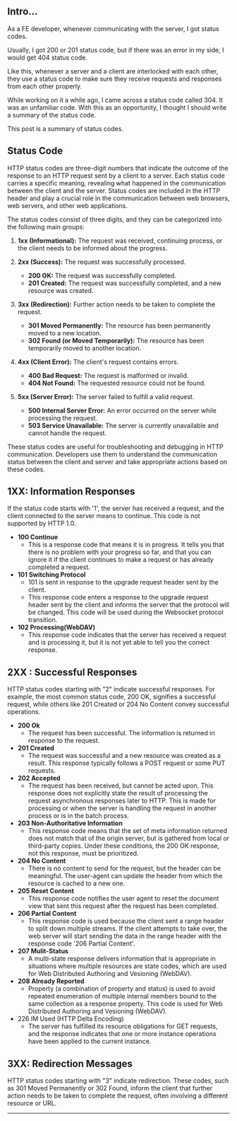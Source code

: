 ## Intro...
As a FE developer, whenever communicating with the server, I got status codes.

Usually, I got 200 or 201 status code, but if there was an error in my side, I would get 404 status code. 

Like this, whenever a server and a client are interlocked with each other, they use a status code to make sure they receive requests and responses from each other properly.

While working on it a while ago, I came across a status code called 304. It was an unfamiliar code. With this as an opportunity, I thought I should write a summary of the status code.

This post is a summary of status codes.

## Status Code
HTTP status codes are three-digit numbers that indicate the outcome of the response to an HTTP request sent by a client to a server. Each status code carries a specific meaning, revealing what happened in the communication between the client and the server. Status codes are included in the HTTP header and play a crucial role in the communication between web browsers, web servers, and other web applications.

The status codes consist of three digits, and they can be categorized into the following main groups:

1. **1xx (Informational):** The request was received, continuing process, or the client needs to be informed about the progress.

2. **2xx (Success):** The request was successfully processed.

   - **200 OK:** The request was successfully completed.
   - **201 Created:** The request was successfully completed, and a new resource was created.

3. **3xx (Redirection):** Further action needs to be taken to complete the request.

   - **301 Moved Permanently:** The resource has been permanently moved to a new location.
   - **302 Found (or Moved Temporarily):** The resource has been temporarily moved to another location.

4. **4xx (Client Error):** The client's request contains errors.

   - **400 Bad Request:** The request is malformed or invalid.
   - **404 Not Found:** The requested resource could not be found.

5. **5xx (Server Error):** The server failed to fulfill a valid request.

   - **500 Internal Server Error:** An error occurred on the server while processing the request.
   - **503 Service Unavailable:** The server is currently unavailable and cannot handle the request.

These status codes are useful for troubleshooting and debugging in HTTP communication. Developers use them to understand the communication status between the client and server and take appropriate actions based on these codes.

## 1XX: Information Responses
If the status code starts with '1', the server has received a request, and the client connected to the server means to continue. This code is not supported by HTTP 1.0.

- **100 Continue**   
	- This is a response code that means it is in progress. It tells you that there is no problem with your progress so far, and that you can ignore it if the client continues to make a request or has already completed a request.
- **101 Switching Protocol**   
	- 101 is sent in response to the upgrade request header sent by the client.
	- This response code enters a response to the upgrade request header sent by the client and informs the server that the protocol will be changed. This code will be used during the Websocket protocol transition.
- **102 Processing(WebDAV)**
	- This response code indicates that the server has received a request and is processing it, but it is not yet able to tell you the correct response.

## 2XX : Successful Responses
HTTP status codes starting with "2" indicate successful responses. For example, the most common status code, 200 OK, signifies a successful request, while others like 201 Created or 204 No Content convey successful operations.

- **200 Ok**
	- The request has been successful. The information is returned in response to the request.
- **201 Created**
	- The request was successful and a new resource was created as a result. This response typically follows a POST request or some PUT requests.
- **202 Accepted**
	- The request has been received, but cannot be acted upon. This response does not explicitly state the result of processing the request asynchronous responses later to HTTP. This is made for processing or when the server is handling the request in another process or is in the batch process.
- **203 Non-Authoritative Information**
	- This response code means that the set of meta information returned does not match that of the origin server, but is gathered from local or third-party copies. Under these conditions, the 200 OK response, not this response, must be prioritized.
- **204 No Content**
	- There is no content to send for the request, but the header can be meaningful. The user-agent can update the header from which the resource is cached to a new one.
- **205 Reset Content**
	- This response code notifies the user agent to reset the document view that sent this request after the request has been completed.
- **206 Partial Content**
	- This response code is used because the client sent a range header to split down multiple streams. If the client attempts to take over, the web server will start sending the data in the range header with the response code '206 Partial Content'.
- **207 Mulit-Status**
	- A multi-state response delivers information that is appropriate in situations where multiple resources are state codes, which are used for Web Distributed Authoring and Vesioning (WebDAV).
- **208 Already Reported**
	- Property (a combination of property and status) is used to avoid repeated enumeration of multiple internal members bound to the same collection as a response property. This code is used for Web Distributed Authoring and Vesioning (WebDAV).
- 226 IM Used (HTTP Delta Encoding)
	- The server has fulfilled its resource obligations for GET requests, and the response indicates that one or more instance operations have been applied to the current instance.

## 3XX: Redirection Messages
HTTP status codes starting with "3" indicate redirection. These codes, such as 301 Moved Permanently or 302 Found, inform the client that further action needs to be taken to complete the request, often involving a different resource or URL.

---
[](https://www.whatap.io/ko/blog/40/)
[](https://www.w3.org/Protocols/rfc2616/rfc2616-sec10.html)
[](https://developer.mozilla.org/en-US/docs/Web/HTTP/Status)
[](https://datatracker.ietf.org/doc/html/rfc2616)